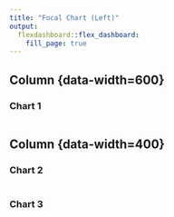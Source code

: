 ```yaml
---
title: "Focal Chart (Left)"
output: 
  flexdashboard::flex_dashboard:
    fill_page: true
---
```

    
Column {data-width=600}
-------------------------------------
    
### Chart 1
    
```{r}

```
   
Column {data-width=400}
-------------------------------------
   
### Chart 2

```{r}

```   
 
### Chart 3
    
```{r}

```
